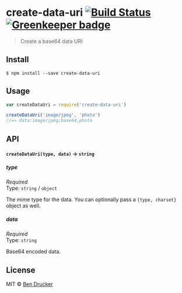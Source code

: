 # create-data-uri [![Build Status](https://travis-ci.org/bendrucker/create-data-uri.svg?branch=master)](https://travis-ci.org/bendrucker/create-data-uri) [![Greenkeeper badge](https://badges.greenkeeper.io/bendrucker/create-data-uri.svg)](https://greenkeeper.io/)

> Create a base64 data URI


## Install

```
$ npm install --save create-data-uri
```


## Usage

```js
var createDataUri = require('create-data-uri')

createDataUri('image/jpeg', 'photo')
//=> data:image/jpeg;base64,photo
```

## API

#### `createDataUri(type, data)` -> `string`

##### type

*Required*  
Type: `string` / `object`

The mime type for the data. You can optionally pass a `{type, charset}` object as well.

##### data

*Required*  
Type: `string`

Base64 encoded data.

## License

MIT © [Ben Drucker](http://bendrucker.me)
